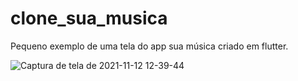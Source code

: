 
# clone_sua_musica

Pequeno exemplo de uma tela do app sua música criado em flutter.


![Captura de tela de 2021-11-12 12-39-44](https://user-images.githubusercontent.com/37386568/141493644-90be6d0d-1bd7-4e06-b2db-c125b533b10a.png)
